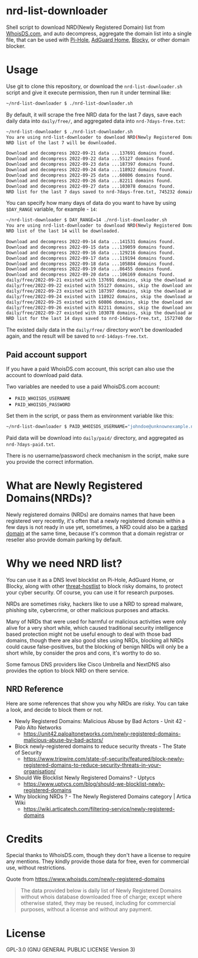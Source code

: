 # nrd-list-downloader

Shell script to download NRD(Newly Registered Domain) list from [WhoisDS.com](https://www.whoisds.com/newly-registered-domains), and auto decompress, aggregate the domain list into a single file, that can be used with [Pi-Hole][Pi-Hole], [AdGuard Home][AdGuard Home], [Blocky][Blocky], or other domain blocker.

# Usage

Use git to clone this repository, or download the `nrd-list-downloader.sh` script and give it execute permission, then run it under terminal like:

```sh
~/nrd-list-downloader $ ./nrd-list-downloader.sh
```

By default, it will scrape the free NRD data for the last 7 days, save each daily data into `daily/free/`, and aggregated data into `nrd-7days-free.txt`:

```sh
~/nrd-list-downloader $ ./nrd-list-downloader.sh
You are using nrd-list-downloader to download NRD(Newly Registered Domain) list ...
NRD list of the last 7 will be downloaded.

Download and decompress 2022-09-21 data ...137691 domains found.
Download and decompress 2022-09-22 data ...55127 domains found.
Download and decompress 2022-09-23 data ...187397 domains found.
Download and decompress 2022-09-24 data ...118922 domains found.
Download and decompress 2022-09-25 data ...60806 domains found.
Download and decompress 2022-09-26 data ...82211 domains found.
Download and decompress 2022-09-27 data ...103078 domains found.
NRD list for the last 7 days saved to nrd-7days-free.txt, 745232 domains found.
```

You can specify how many days of data do you want to have by using `$DAY_RANGE` variable, for example - `14`:

```sh
~/nrd-list-downloader $ DAY_RANGE=14 ./nrd-list-downloader.sh
You are using nrd-list-downloader to download NRD(Newly Registered Domain) list ...
NRD list of the last 14 will be downloaded.

Download and decompress 2022-09-14 data ...141531 domains found.
Download and decompress 2022-09-15 data ...139059 domains found.
Download and decompress 2022-09-16 data ...129216 domains found.
Download and decompress 2022-09-17 data ...119194 domains found.
Download and decompress 2022-09-18 data ...105884 domains found.
Download and decompress 2022-09-19 data ...86455 domains found.
Download and decompress 2022-09-20 data ...106169 domains found.
daily/free/2022-09-21 existed with 137691 domains, skip the download and decompress process ...
daily/free/2022-09-22 existed with 55127 domains, skip the download and decompress process ...
daily/free/2022-09-23 existed with 187397 domains, skip the download and decompress process ...
daily/free/2022-09-24 existed with 118922 domains, skip the download and decompress process ...
daily/free/2022-09-25 existed with 60806 domains, skip the download and decompress process ...
daily/free/2022-09-26 existed with 82211 domains, skip the download and decompress process ...
daily/free/2022-09-27 existed with 103078 domains, skip the download and decompress process ...
NRD list for the last 14 days saved to nrd-14days-free.txt, 1572740 domains found.
```

The existed daily data in the `daily/free/` directory won't be downloaded again, and the result will be saved to `nrd-14days-free.txt`.

## Paid account support

If you have a paid WhoisDS.com account, this script can also use the account to download paid data.

Two variables are needed to use a paid WhoisDS.com account:

- `PAID_WHOISDS_USERNAME`
- `PAID_WHOISDS_PASSWORD`

Set them in the script, or pass them as environment variable like this:

```sh
~/nrd-list-downloader $ PAID_WHOISDS_USERNAME="johndoe@unknownexample.net" PAID_WHOISDS_PASSWORD="RAND.mPA$$W0rd" ./nrd-list-downloader.sh
```

Paid data will be download into `daily/paid/` directory, and aggregated as `nrd-7days-paid.txt`.

There is no username/password check mechanism in the script, make sure you provide the correct information.

# What are Newly Registered Domains(NRDs)?

Newly registered domains (NRDs) are domains names that have been registered very recently, it's often that a newly registered domain within a few days is not ready in use yet, sometimes, a NRD could also be a [parked domain](https://en.wikipedia.org/wiki/Domain_parking) at the same time, because it's common that a domain registrar or reseller also provide domain parking by default.


# Why we need NRD list?

You can use it as a DNS level blocklist on Pi-Hole, AdGuard Home, or Blocky, along with other [threat-hostlist][threat-hostlist] to block risky domains, to protect your cyber security. Of course, you can use it for research purposes.

NRDs are sometimes risky, hackers like to use a NRD to spread malware, phishing site, cybercrime, or other malicious purposes and attacks.

Many of NRDs that were used for harmful or malicious activities were only alive for a very short while, which caused traditional security intelligence based protection might not be useful enough to deal with those bad domains, though there are also good sites using NRDs, blocking all NRDs could cause false-positives, but the blocking of benign NRDs will only be a short while, by consider the pros and cons, it's worthy to do so.

Some famous DNS providers like Cisco Umbrella and NextDNS also provides the option to block NRD on there service.

## NRD Reference

Here are some references that show you why NRDs are risky. You can take a look, and decide to block them or not.

- Newly Registered Domains: Malicious Abuse by Bad Actors - Unit 42 - Palo Alto Networks
  - https://unit42.paloaltonetworks.com/newly-registered-domains-malicious-abuse-by-bad-actors/
- Block newly-registered domains to reduce security threats - The State of Security
  - https://www.tripwire.com/state-of-security/featured/block-newly-registered-domains-to-reduce-security-threats-in-your-organisation/
- Should We Blocklist Newly Registered Domains? - Uptycs
  - https://www.uptycs.com/blog/should-we-blocklist-newly-registered-domains
- Why blocking NRDs ? - The Newly Registered Domains category | Artica Wiki
  - https://wiki.articatech.com/filtering-service/newly-registered-domains

# Credits

Special thanks to WhoisDS.com, though they don't have a license to require any mentions. They kindly provide those data for free, even for commercial use, without restrictions.

Quote from https://www.whoisds.com/newly-registered-domains

> The data provided below is daily list of Newly Registered Domains without whois database downloaded free of charge; except where otherwise stated, they may be reused, including for commercial purposes, without a license and without any payment.

# License

GPL-3.0 (GNU GENERAL PUBLIC LICENSE Version 3)


[Pi-Hole]: https://pi-hole.net/
[AdGuard Home]: https://pi-hole.net/
[Blocky]: https://0xerr0r.github.io/blocky
[threat-hostlist]: https://github.com/PeterDaveHello/threat-hostlist
